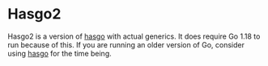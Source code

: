 # Hasgo2

Hasgo2 is a version of [hasgo](https://www.github.com/DylanMeeus/hasgo) with actual generics.
It does require Go 1.18 to run because of this. If you are running an older version of Go, consider
using [hasgo](https://www.github.com/DylanMeeus/hasgo) for the time being.
